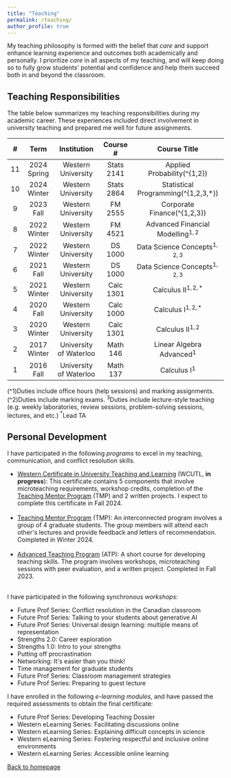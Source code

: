 ```yaml
---
title: "Teaching"
permalink: /teaching/
author_profile: true
---
```


My teaching philosophy is formed with the belief that *care* and support enhance learning experience and outcomes both academically and personally. I prioritize *care* in all aspects of my teaching, and will keep doing so to fully grow students' potential and confidence and help them succeed both in and beyond the classroom.

Teaching Responsibilities
------
The table below summarizes my teaching responsibilities during my academic career. These experiences included direct involvement in university teaching and prepared me well for future assignments.

| #  | Term        | Institution        | Course #   | Course Title                 |
|:-----:|:------------:|:-------------:|:----------------:|:---------------------------:|
|11| 2024 Spring | Western University | Stats 2141 | Applied Probability\(^{1,2}\)|
|10 | 2024 Winter | Western University | Stats 2864 | Statistical Programming\(^{1,2,3,*}\)|
|9 | 2023 Fall | Western University | FM 2555 | Corporate Finance\(^{1,2,3}\)|
|8 | 2022 Winter | Western University | FM 4521 | Advanced Financial Modelling$^{1,2}$|
|7 | 2022 Winter | Western University | DS 1000 | Data Science Concepts$^{1,2,3}$|
|6 | 2021 Fall | Western University | DS 1000 | Data Science Concepts$^{1,2,3}$|
|5 | 2021 Winter | Western University | Calc 1301 | Calculus II$^{1,2,*}$|
|4 | 2020 Fall | Western University | Calc 1000 | Calculus I$^{1,2,*}$|
|3 | 2020 Winter | Western University | Calc 1301 | Calculus II$^{1,2}$|
|2 | 2017 Winter | University of Waterloo | Math 146 | Linear Algebra Advanced$^1$|
|1| 2016 Fall | University of Waterloo | Math 137 | Calculus I$^1$|
 \(^1\)Duties include office hours (help sessions) and marking assignments.
 \(^2\)Duties include marking exams.
$^3$Duties include lecture-style teaching (e.g. weekly laboratories, review sessions, problem-solving sessions, lectures, and etc.)
$^*$Lead TA

Personal Development
------
I have participated in the following *programs* to excel in my teaching, communication, and conflict resolution skills.
 * [Western Certificate in University Teaching and Learning](https://teaching.uwo.ca/programs/certificates/cutl.html) (WCUTL, **in progress**): This certificate contains 5 components that involve microteaching requirements, workshop credits, completion of the [Teaching Mentor Program](https://teaching.uwo.ca/programs/allprograms/teachingmentor.html) (TMP) and 2 written projects. I expect to complete this certificate in Fall 2024.  <br/><br/>
 * [Teaching Mentor Program](https://teaching.uwo.ca/programs/allprograms/teachingmentor.html) (TMP): An interconnected program involves a group of 4 graduate students. The group members will attend each other's lectures and provide feedback and letters of recommendation. Completed in Winter 2024. <br/><br/>
 * [Advanced Teaching Program](https://teaching.uwo.ca/programs/allprograms/atp.html) (ATP): A short course for developing teaching skills. The program involves workshops, microteaching sessions with peer evaluation, and a written project. Completed in Fall 2023. <br/><br/>

I have participated in the following synchronous *workshops*:
* Future Prof Series: Conflict resolution in the Canadian classroom
* Future Prof Series: Talking to your students about generative AI
* Future Prof Series: Universal design learning: multiple means of representation
* Strengths 2.0: Career exploration
* Strengths 1.0: Intro to your strengths
* Putting off procrastination
* Networking: It's easier than you think!
* Time management for graduate students
* Future Prof Series: Classroom management strategies
* Future Prof Series: Preparing to guest lecture

I have enrolled in the following *e-learning modules*, and have passed the required assessments to obtain the final certificate:
* Future Prof Series: Developing Teaching Dossier
* Western eLearning Series: Facilitating discussions online
* Western eLearning Series: Explaining difficult concepts in science
* Western eLearning Series: Fostering respectful and inclusive online environments
* Western eLearning Series: Accessible online learning

[Back to homepage](https://xizeye.github.io/)


